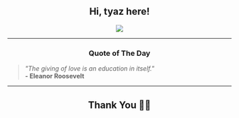 <h2 align="center"> Hi, tyaz here!</h2>

<p align="center">
<a href="https://github.com/tyazx" alt="github streak"><img src="https://dvst-streak.herokuapp.com/?user=tyazx&theme=tokyonight&fire=DD472C"></a>
</p>

<hr>
<h3 align="center">Quote of The Day</h3>
<p align="center">
<blockquote>
<i>"The giving of love is an education in itself."</i>
<br>
<b>- Eleanor Roosevelt</b>
</blockquote>
</p>


<hr>
<h2 align="center">Thank You 🙏🏼</h2>
